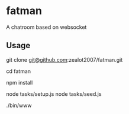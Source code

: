 # fatman
A chatroom based on websocket

## Usage

git clone git@github.com:zealot2007/fatman.git

cd fatman

npm install

node tasks/setup.js
node tasks/seed.js

./bin/www
